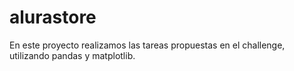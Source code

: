 # alurastore

En este proyecto realizamos las tareas propuestas en el challenge, utilizando pandas y matplotlib.
